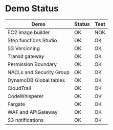 # Demo Status

| Demo                     | Status | Test |
| ------------------------ | ------ | ---- |
| EC2 image builder        | OK     | NOK  |
| Step functions Studio    | OK     | OK   |
| S3 Versioning            | OK     | OK   |
| Transit gateway          | OK     | OK   |
| Permission Boundary      | OK     | OK   |
| NACLs and Security Group | OK     | OK   |
| DynamoDB Global tables   | OK     | OK   |
| CloudTrail               | OK     | OK   |
| CodeWhisperer            | OK     | OK   |
| Fargate                  | OK     | OK   |
| WAF and APIGateway       | OK     | OK   |
| S3 notifications         | OK     | OK   |


